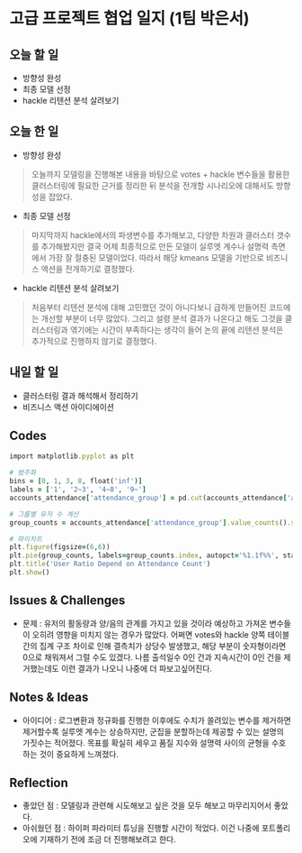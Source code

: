 # 고급 프로젝트 협업 일지 (1팀 박은서)

## 오늘 할 일
* 방향성 완성
* 최종 모델 선정
* hackle 리텐션 분석 살려보기
## 오늘 한 일
* 방향성 완성
> 오늘까지 모델링을 진행해본 내용을 바탕으로 votes + hackle 변수들을 활용한 클러스터링에 필요한 근거를 정리한 뒤 분석을 전개할 시나리오에 대해서도 방향성을 잡았다.
* 최종 모델 선정
> 마지막까지 hackle에서의 파생변수를 추가해보고, 다양한 차원과 클러스터 갯수를 추가해봤지만 결국 어제 최종적으로 만든 모델이 실루엣 계수나 설명력 측면에서 가장 잘 절충된 모델이었다. 따라서 해당 kmeans 모델을 기반으로 비즈니스 액션을 전개하기로 결정했다.
* hackle 리텐션 분석 살려보기
> 처음부터 리텐션 분석에 대해 고민했던 것이 아니다보니 급하게 만들어진 코드에는 개선할 부분이 너무 많았다. 그리고 설령 분석 결과가 나온다고 해도 그것을 클러스터링과 엮기에는 시간이 부족하다는 생각이 들어 논의 끝에 리텐션 분석은 추가적으로 진행하지 않기로 결정했다.
## 내일 할 일
* 클러스터링 결과 해석해서 정리하기
* 비즈니스 액션 아이디에이션
## Codes
```ruby
import matplotlib.pyplot as plt

# 범주화
bins = [0, 1, 3, 8, float('inf')]
labels = ['1', '2~3', '4~8', '9~']
accounts_attendance['attendance_group'] = pd.cut(accounts_attendance['attendance_cnt'], bins=bins, labels=labels, right=True)

# 그룹별 유저 수 계산
group_counts = accounts_attendance['attendance_group'].value_counts().sort_index()

# 파이차트
plt.figure(figsize=(6,6))
plt.pie(group_counts, labels=group_counts.index, autopct='%1.1f%%', startangle=90, colors=['#ff9999','#66b3ff','#99ff99','#ffcc99'])
plt.title('User Ratio Depend on Attendance Count')
plt.show()
```
## Issues & Challenges
* 문제 : 유저의 활동량과 양/음의 관계를 가지고 있을 것이라 예상하고 가져온 변수들이 오히려 영향을 미치지 않는 경우가 많았다. 어쩌면 votes와 hackle 양쪽 테이블 간의 집계 구조 차이로 인해 결측치가 상당수 발생했고, 해당 부분이 숫자형이라면 0으로 채워져서 그럴 수도 있겠다. 나름 출석일수 0인 건과 지속시간이 0인 건을 제거했는데도 이런 결과가 나오니 나중에 더 파보고싶어진다.
## Notes & Ideas
* 아이디어 : 로그변환과 정규화를 진행한 이후에도 수치가 쏠려있는 변수를 제거하면 제거할수록 실루엣 계수는 상승하지만, 군집을 분할하는데 제공할 수 있는 설명의 가짓수는 적어졌다. 목표를 확실히 세우고 품질 지수와 설명력 사이의 균형을 수호하는 것이 중요하게 느껴졌다.
## Reflection
* 좋았던 점 : 모델링과 관련해 시도해보고 싶은 것을 모두 해보고 마무리지어서 좋았다.
* 아쉬웠던 점 : 하이퍼 파라미터 튜닝을 진행할 시간이 적었다. 이건 나중에 포트폴리오에 기재하기 전에 조금 더 진행해보려고 한다.

